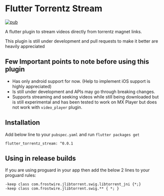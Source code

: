 
# Flutter Torrentz Stream

[![pub](https://img.shields.io/pub/v/flutter_torrent_streamer.svg)](https://pub.dev/packages/flutter_torrentz_stream)

A flutter plugin to stream videos directly from torrentz magnet links.

This plugin is still under development and pull requests to make it better are heavily appreciated

## Few Important points to note before using this plugin
- Has only android support for now. (Help to implement iOS support is highly appreciated)
- Is still under development and APIs may go through breaking changes.
- Supports streaming and seeking videos while still being downloaded but is still experimental and has been tested to work on MX Player but does not work with `video_player` plugin.

## Installation

Add below line to your `pubspec.yaml` and run `flutter packages get`
```  
flutter_torrentz_stream: ^0.0.1
```

## Using in release builds

If you are using proguard in your app then add the below 2 lines to your proguard rules:
```
-keep class com.frostwire.jlibtorrent.swig.libtorrent_jni {*;}
-keep class com.frostwire.jlibtorrent.swig.** { *; }
```